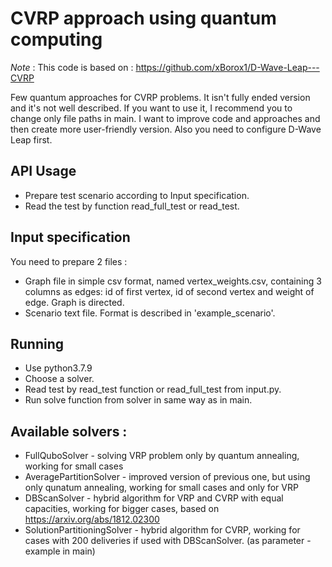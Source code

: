# CVRP approach using quantum computing

*Note* : This code is based on : https://github.com/xBorox1/D-Wave-Leap---CVRP


Few quantum approaches for CVRP problems. It isn't fully ended version and it's not well described. If you want to use it, I recommend you to change only file paths in main. I want to improve code and approaches and then create more user-friendly version. Also you need to configure D-Wave Leap first.

## API Usage

* Prepare test scenario according to Input specification.
* Read the test by function read_full_test or read_test.

## Input specification

You need to prepare 2 files :

* Graph file in simple csv format, named vertex_weights.csv, containing 3 columns as edges: id of first vertex, id of second vertex and weight of edge. Graph is directed.
* Scenario text file. Format is described in 'example_scenario'.

## Running
* Use python3.7.9
* Choose a solver.
* Read test by read_test function or read_full_test from input.py.
* Run solve function from solver in same way as in main.

## Available solvers :

* FullQuboSolver - solving VRP problem only by quantum annealing, working for small cases
* AveragePartitionSolver - improved version of previous one, but using only qunatum annealing, working for small cases and only for VRP
* DBScanSolver - hybrid algorithm for VRP and CVRP with equal capacities, working for bigger cases, based on https://arxiv.org/abs/1812.02300
* SolutionPartitioningSolver - hybrid algorithm for CVRP, working for cases with 200 deliveries if used with DBScanSolver. (as parameter - example in main)
